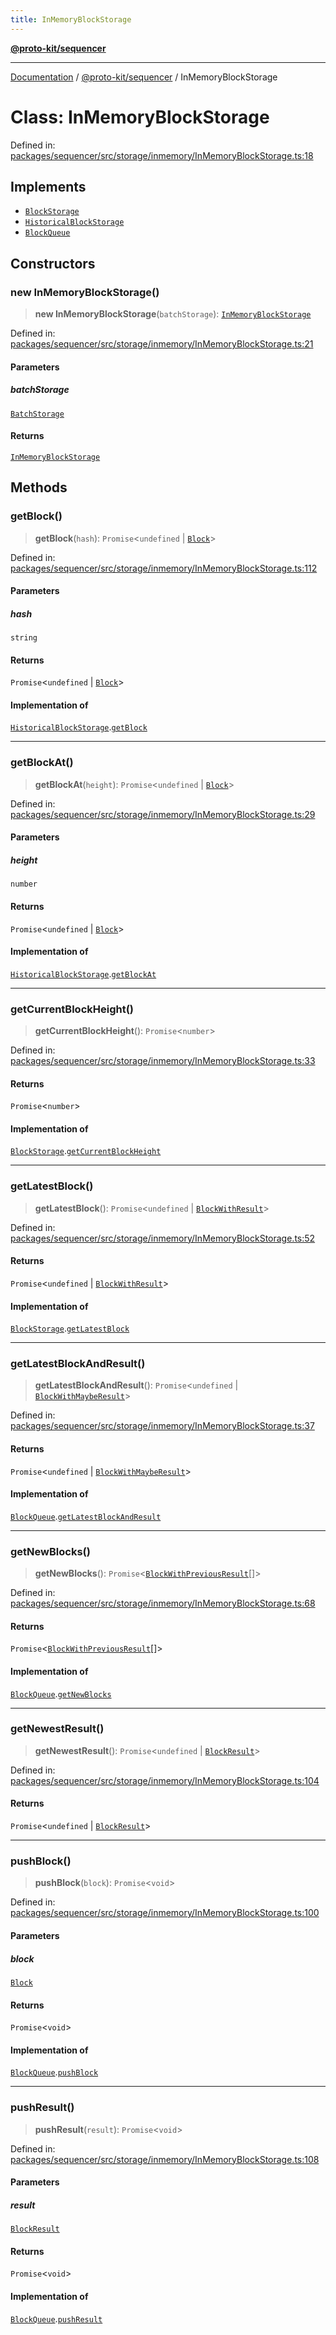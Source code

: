 ```yaml
---
title: InMemoryBlockStorage
---
```


[**@proto-kit/sequencer**](../README.md)

***

[Documentation](../../../README.md) / [@proto-kit/sequencer](../README.md) / InMemoryBlockStorage

# Class: InMemoryBlockStorage

Defined in: [packages/sequencer/src/storage/inmemory/InMemoryBlockStorage.ts:18](https://github.com/proto-kit/framework/blob/28efa802e3737fc3b77339148b307ef7246f3ef1/packages/sequencer/src/storage/inmemory/InMemoryBlockStorage.ts#L18)

## Implements

- [`BlockStorage`](../interfaces/BlockStorage.md)
- [`HistoricalBlockStorage`](../interfaces/HistoricalBlockStorage.md)
- [`BlockQueue`](../interfaces/BlockQueue.md)

## Constructors

### new InMemoryBlockStorage()

> **new InMemoryBlockStorage**(`batchStorage`): [`InMemoryBlockStorage`](InMemoryBlockStorage.md)

Defined in: [packages/sequencer/src/storage/inmemory/InMemoryBlockStorage.ts:21](https://github.com/proto-kit/framework/blob/28efa802e3737fc3b77339148b307ef7246f3ef1/packages/sequencer/src/storage/inmemory/InMemoryBlockStorage.ts#L21)

#### Parameters

##### batchStorage

[`BatchStorage`](../interfaces/BatchStorage.md)

#### Returns

[`InMemoryBlockStorage`](InMemoryBlockStorage.md)

## Methods

### getBlock()

> **getBlock**(`hash`): `Promise`\<`undefined` \| [`Block`](../interfaces/Block.md)\>

Defined in: [packages/sequencer/src/storage/inmemory/InMemoryBlockStorage.ts:112](https://github.com/proto-kit/framework/blob/28efa802e3737fc3b77339148b307ef7246f3ef1/packages/sequencer/src/storage/inmemory/InMemoryBlockStorage.ts#L112)

#### Parameters

##### hash

`string`

#### Returns

`Promise`\<`undefined` \| [`Block`](../interfaces/Block.md)\>

#### Implementation of

[`HistoricalBlockStorage`](../interfaces/HistoricalBlockStorage.md).[`getBlock`](../interfaces/HistoricalBlockStorage.md#getblock)

***

### getBlockAt()

> **getBlockAt**(`height`): `Promise`\<`undefined` \| [`Block`](../interfaces/Block.md)\>

Defined in: [packages/sequencer/src/storage/inmemory/InMemoryBlockStorage.ts:29](https://github.com/proto-kit/framework/blob/28efa802e3737fc3b77339148b307ef7246f3ef1/packages/sequencer/src/storage/inmemory/InMemoryBlockStorage.ts#L29)

#### Parameters

##### height

`number`

#### Returns

`Promise`\<`undefined` \| [`Block`](../interfaces/Block.md)\>

#### Implementation of

[`HistoricalBlockStorage`](../interfaces/HistoricalBlockStorage.md).[`getBlockAt`](../interfaces/HistoricalBlockStorage.md#getblockat)

***

### getCurrentBlockHeight()

> **getCurrentBlockHeight**(): `Promise`\<`number`\>

Defined in: [packages/sequencer/src/storage/inmemory/InMemoryBlockStorage.ts:33](https://github.com/proto-kit/framework/blob/28efa802e3737fc3b77339148b307ef7246f3ef1/packages/sequencer/src/storage/inmemory/InMemoryBlockStorage.ts#L33)

#### Returns

`Promise`\<`number`\>

#### Implementation of

[`BlockStorage`](../interfaces/BlockStorage.md).[`getCurrentBlockHeight`](../interfaces/BlockStorage.md#getcurrentblockheight)

***

### getLatestBlock()

> **getLatestBlock**(): `Promise`\<`undefined` \| [`BlockWithResult`](../interfaces/BlockWithResult.md)\>

Defined in: [packages/sequencer/src/storage/inmemory/InMemoryBlockStorage.ts:52](https://github.com/proto-kit/framework/blob/28efa802e3737fc3b77339148b307ef7246f3ef1/packages/sequencer/src/storage/inmemory/InMemoryBlockStorage.ts#L52)

#### Returns

`Promise`\<`undefined` \| [`BlockWithResult`](../interfaces/BlockWithResult.md)\>

#### Implementation of

[`BlockStorage`](../interfaces/BlockStorage.md).[`getLatestBlock`](../interfaces/BlockStorage.md#getlatestblock)

***

### getLatestBlockAndResult()

> **getLatestBlockAndResult**(): `Promise`\<`undefined` \| [`BlockWithMaybeResult`](../interfaces/BlockWithMaybeResult.md)\>

Defined in: [packages/sequencer/src/storage/inmemory/InMemoryBlockStorage.ts:37](https://github.com/proto-kit/framework/blob/28efa802e3737fc3b77339148b307ef7246f3ef1/packages/sequencer/src/storage/inmemory/InMemoryBlockStorage.ts#L37)

#### Returns

`Promise`\<`undefined` \| [`BlockWithMaybeResult`](../interfaces/BlockWithMaybeResult.md)\>

#### Implementation of

[`BlockQueue`](../interfaces/BlockQueue.md).[`getLatestBlockAndResult`](../interfaces/BlockQueue.md#getlatestblockandresult)

***

### getNewBlocks()

> **getNewBlocks**(): `Promise`\<[`BlockWithPreviousResult`](../interfaces/BlockWithPreviousResult.md)[]\>

Defined in: [packages/sequencer/src/storage/inmemory/InMemoryBlockStorage.ts:68](https://github.com/proto-kit/framework/blob/28efa802e3737fc3b77339148b307ef7246f3ef1/packages/sequencer/src/storage/inmemory/InMemoryBlockStorage.ts#L68)

#### Returns

`Promise`\<[`BlockWithPreviousResult`](../interfaces/BlockWithPreviousResult.md)[]\>

#### Implementation of

[`BlockQueue`](../interfaces/BlockQueue.md).[`getNewBlocks`](../interfaces/BlockQueue.md#getnewblocks)

***

### getNewestResult()

> **getNewestResult**(): `Promise`\<`undefined` \| [`BlockResult`](../interfaces/BlockResult.md)\>

Defined in: [packages/sequencer/src/storage/inmemory/InMemoryBlockStorage.ts:104](https://github.com/proto-kit/framework/blob/28efa802e3737fc3b77339148b307ef7246f3ef1/packages/sequencer/src/storage/inmemory/InMemoryBlockStorage.ts#L104)

#### Returns

`Promise`\<`undefined` \| [`BlockResult`](../interfaces/BlockResult.md)\>

***

### pushBlock()

> **pushBlock**(`block`): `Promise`\<`void`\>

Defined in: [packages/sequencer/src/storage/inmemory/InMemoryBlockStorage.ts:100](https://github.com/proto-kit/framework/blob/28efa802e3737fc3b77339148b307ef7246f3ef1/packages/sequencer/src/storage/inmemory/InMemoryBlockStorage.ts#L100)

#### Parameters

##### block

[`Block`](../interfaces/Block.md)

#### Returns

`Promise`\<`void`\>

#### Implementation of

[`BlockQueue`](../interfaces/BlockQueue.md).[`pushBlock`](../interfaces/BlockQueue.md#pushblock)

***

### pushResult()

> **pushResult**(`result`): `Promise`\<`void`\>

Defined in: [packages/sequencer/src/storage/inmemory/InMemoryBlockStorage.ts:108](https://github.com/proto-kit/framework/blob/28efa802e3737fc3b77339148b307ef7246f3ef1/packages/sequencer/src/storage/inmemory/InMemoryBlockStorage.ts#L108)

#### Parameters

##### result

[`BlockResult`](../interfaces/BlockResult.md)

#### Returns

`Promise`\<`void`\>

#### Implementation of

[`BlockQueue`](../interfaces/BlockQueue.md).[`pushResult`](../interfaces/BlockQueue.md#pushresult)

